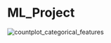 # ML_Project
![countplot_categorical_features](https://github.com/Pratik-Salunkhe/ML_Project/assets/96179015/70acd90f-b8c7-4cd3-9f05-8bd196d20bb6)
